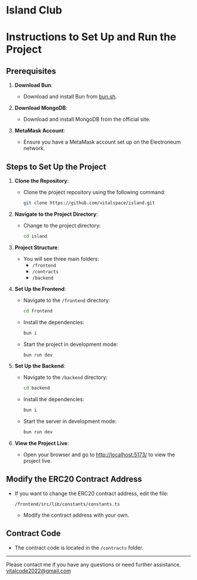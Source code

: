 # Island Club

# Instructions to Set Up and Run the Project

## Prerequisites

1. **Download Bun**:
   - Download and install Bun from [bun.sh](https://bun.sh).

2. **Download MongoDB**:
   - Download and install MongoDB from the official site.

3. **MetaMask Account**:
   - Ensure you have a MetaMask account set up on the Electroneum network.

## Steps to Set Up the Project

1. **Clone the Repository**:
   - Clone the project repository using the following command:
     ```bash
     git clone https://github.com/vitalspace/island.git
     ```

2. **Navigate to the Project Directory**:
   - Change to the project directory:
     ```bash
     cd island
     ```

3. **Project Structure**:
   - You will see three main folders:
     - `/frontend`
     - `/contracts`
     - `/backend`

4. **Set Up the Frontend**:
   - Navigate to the `/frontend` directory:
     ```bash
     cd frontend
     ```
   - Install the dependencies:
     ```bash
     bun i
     ```
   - Start the project in development mode:
     ```bash
     bun run dev
     ```

5. **Set Up the Backend**:
   - Navigate to the `/backend` directory:
     ```bash
     cd backend
     ```
   - Install the dependencies:
     ```bash
     bun i
     ```
   - Start the server in development mode:
     ```bash
     bun run dev
     ```

6. **View the Project Live**:
   - Open your browser and go to [http://localhost:5173/](http://localhost:5173/) to view the project live.

## Modify the ERC20 Contract Address

- If you want to change the ERC20 contract address, edit the file:
  ```
  /frontend/src/lib/constants/constants.ts
  ```
  - Modify the contract address with your own.

## Contract Code

- The contract code is located in the `/contracts` folder.

---

Please contact me if you have any questions or need further assistance. vitalcode2022@gmail.com
